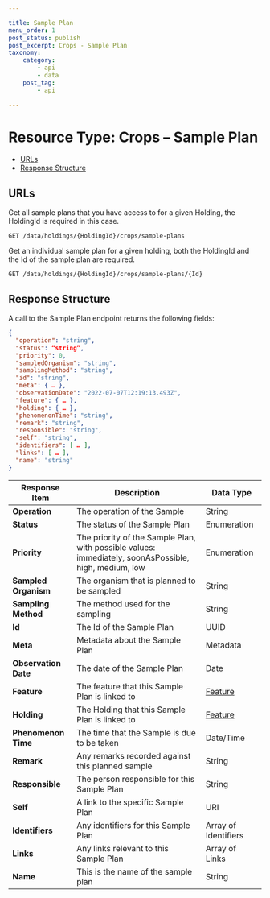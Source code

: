 ```yaml
---

title: Sample Plan
menu_order: 1
post_status: publish
post_excerpt: Crops - Sample Plan
taxonomy:
    category:
        - api
        - data
    post_tag:
        - api

---
```


# Resource Type: Crops – Sample Plan

- [URLs](#urls)
- [Response Structure](#response-structure)

## URLs

Get all sample plans that you have access to for a given Holding, the HoldingId is required in this case. 

```
GET /data/holdings/{HoldingId}/crops/sample-plans
```

Get an individual sample plan for a given holding, both the HoldingId and the Id of the sample plan are required. 

```
GET /data/holdings/{HoldingId}/crops/sample-plans/{Id} 
```

## Response Structure

A call to the Sample Plan endpoint returns the following fields: 

```json
{ 
  "operation": "string", 
  "status": “string”, 
  "priority": 0, 
  "sampledOrganism": "string", 
  "samplingMethod": "string", 
  "id": "string", 
  "meta": { … }, 
  "observationDate": "2022-07-07T12:19:13.493Z", 
  "feature": { … }, 
  "holding": { … }, 
  "phenomenonTime": "string", 
  "remark": "string", 
  "responsible": "string", 
  "self": "string", 
  "identifiers": [ … ], 
  "links": [ … ], 
  "name": "string" 
}
```

| Response Item | Description | Data Type |
| ------------- | ----------- | --------- |
| **Operation** | The operation of the Sample | String |
| **Status** | The status of the Sample Plan | Enumeration |
| **Priority** | The priority of the Sample Plan, with possible values: immediately, soonAsPossible, high, medium, low | Enumeration |
| **Sampled Organism** | The organism that is planned to be sampled |  String |
| **Sampling Method** | The method used for the sampling | String |
| **Id** | The Id of the Sample Plan | UUID |
| **Meta** | Metadata about the Sample Plan | Metadata |
| **Observation Date** | The date of the Sample Plan | Date |
| **Feature** | The feature that this Sample Plan is linked to | [Feature](/resource-types/common.md/#feature)  |
| **Holding** | The Holding that this Sample Plan is linked to | [Feature](/resource-types/common.md/#feature)  |
| **Phenomenon Time** | The time that the Sample is due to be taken | Date/Time |
| **Remark** | Any remarks recorded against this planned sample | String |
| **Responsible** | The person responsible for this Sample Plan | String |
| **Self** | A link to the specific Sample Plan | URI |
| **Identifiers** | Any identifiers for this Sample Plan | Array of Identifiers |
| **Links** | Any links relevant to this Sample Plan | Array of Links |
| **Name** | This is the name of the sample plan | String |